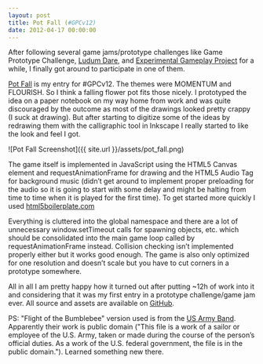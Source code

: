 ```yaml
---
layout: post
title: Pot Fall (#GPCv12)
date: 2012-04-17 00:00:00
---
```

After following several game jams/prototype challenges like Game Prototype Challenge, [Ludum Dare](http://ludumdare.com), and [Experimental Gameplay Project](http://experimentalgameplay.com/) for a while, I finally got around to participate in one of them.

[Pot Fall](projects/bacterial-world/index.html) is my entry for #GPCv12. The themes were MOMENTUM and FLOURISH.  So I think a falling flower pot fits those nicely. I prototyped the idea on a paper notebook on my way home from work and was quite discouraged by the outcome as most of the drawings looked pretty crappy (I suck at drawing). But after starting to digitize some of the ideas by redrawing them with the calligraphic tool in Inkscape I really started to like the look and feel I got.

![Pot Fall Screenshot]({{ site.url }}/assets/pot_fall.png)

The game itself is implemented in JavaScript using the HTML5 Canvas element and requestAnimationFrame for drawing and the HTML5 Audio Tag for background music (didn’t get around to implement proper preloading for the audio so it is going to start with some delay and might be halting from time to time when it is played for the first time). To get started more quickly I used [html5boilerplate.com](http://html5boilerplate.com)

Everything is cluttered into the global namespace and there are a lot of unnecessary window.setTimeout calls for spawning objects, etc. which should be consolidated into the main game loop called by requestAnimationFrame instead. Collision checking isn’t implemented properly either but it works good enough. The game is also only optimized for one resolution and doesn’t scale but you have to cut corners in a prototype somewhere.

All in all I am pretty happy how it turned out after putting ~12h of work into it and considering that it was my first entry in a prototype challenge/game jam ever. All source and assets are available on [GitHub](https://github.com/mneubrand/pot-fall).

PS: "Flight of the Bumblebee" version used is from the [US Army Band](http://archive.org/details/FlightOfTheBumblebee). Apparently their work is public domain ("This file is a work of a sailor or employee of the U.S. Army, taken or made during the course of the person’s official duties. As a work of the U.S. federal government, the file is in the public domain."). Learned something new there.